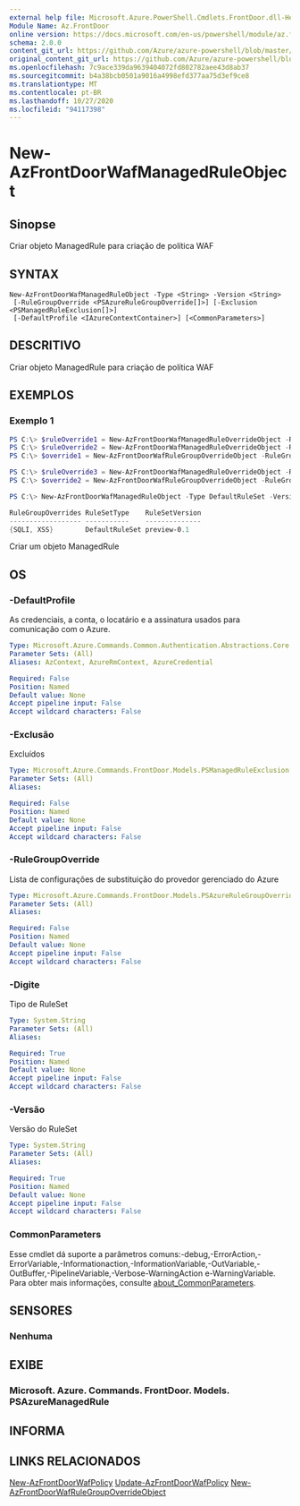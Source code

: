 ```yaml
---
external help file: Microsoft.Azure.PowerShell.Cmdlets.FrontDoor.dll-Help.xml
Module Name: Az.FrontDoor
online version: https://docs.microsoft.com/en-us/powershell/module/az.frontdoor/new-azfrontdoorwafmanagedruleobject
schema: 2.0.0
content_git_url: https://github.com/Azure/azure-powershell/blob/master/src/FrontDoor/FrontDoor/help/New-AzFrontDoorWafManagedRuleObject.md
original_content_git_url: https://github.com/Azure/azure-powershell/blob/master/src/FrontDoor/FrontDoor/help/New-AzFrontDoorWafManagedRuleObject.md
ms.openlocfilehash: 7c9ace339da9639404072fd802782aee43d8ab37
ms.sourcegitcommit: b4a38bcb0501a9016a4998efd377aa75d3ef9ce8
ms.translationtype: MT
ms.contentlocale: pt-BR
ms.lasthandoff: 10/27/2020
ms.locfileid: "94117398"
---
```

# New-AzFrontDoorWafManagedRuleObject

## Sinopse
Criar objeto ManagedRule para criação de política WAF

## SYNTAX

```
New-AzFrontDoorWafManagedRuleObject -Type <String> -Version <String>
 [-RuleGroupOverride <PSAzureRuleGroupOverride[]>] [-Exclusion <PSManagedRuleExclusion[]>]
 [-DefaultProfile <IAzureContextContainer>] [<CommonParameters>]
```

## DESCRITIVO
Criar objeto ManagedRule para criação de política WAF

## EXEMPLOS

### Exemplo 1
```powershell
PS C:\> $ruleOverride1 = New-AzFrontDoorWafManagedRuleOverrideObject -RuleId "942250" -Action Log -EnabledState Enabled
PS C:\> $ruleOverride2 = New-AzFrontDoorWafManagedRuleOverrideObject -RuleId "942251" -Action Log -EnabledState Enabled
PS C:\> $override1 = New-AzFrontDoorWafRuleGroupOverrideObject -RuleGroupName SQLI -ManagedRuleOverride $ruleOverride1,$ruleOverride2

PS C:\> $ruleOverride3 = New-AzFrontDoorWafManagedRuleOverrideObject -RuleId "941280" -Action Log -EnabledState Enabled
PS C:\> $override2 = New-AzFrontDoorWafRuleGroupOverrideObject -RuleGroupName XSS -ManagedRuleOverride $ruleOverride3

PS C:\> New-AzFrontDoorWafManagedRuleObject -Type DefaultRuleSet -Version "preview-0.1" -RuleGroupOverride $override1,$override2

RuleGroupOverrides RuleSetType    RuleSetVersion
------------------ -----------    --------------
{SQLI, XSS}        DefaultRuleSet preview-0.1
```

Criar um objeto ManagedRule

## OS

### -DefaultProfile
As credenciais, a conta, o locatário e a assinatura usados para comunicação com o Azure.

```yaml
Type: Microsoft.Azure.Commands.Common.Authentication.Abstractions.Core.IAzureContextContainer
Parameter Sets: (All)
Aliases: AzContext, AzureRmContext, AzureCredential

Required: False
Position: Named
Default value: None
Accept pipeline input: False
Accept wildcard characters: False
```

### -Exclusão
Excluídos

```yaml
Type: Microsoft.Azure.Commands.FrontDoor.Models.PSManagedRuleExclusion[]
Parameter Sets: (All)
Aliases:

Required: False
Position: Named
Default value: None
Accept pipeline input: False
Accept wildcard characters: False
```

### -RuleGroupOverride
Lista de configurações de substituição do provedor gerenciado do Azure

```yaml
Type: Microsoft.Azure.Commands.FrontDoor.Models.PSAzureRuleGroupOverride[]
Parameter Sets: (All)
Aliases:

Required: False
Position: Named
Default value: None
Accept pipeline input: False
Accept wildcard characters: False
```

### -Digite
Tipo de RuleSet

```yaml
Type: System.String
Parameter Sets: (All)
Aliases:

Required: True
Position: Named
Default value: None
Accept pipeline input: False
Accept wildcard characters: False
```

### -Versão
Versão do RuleSet

```yaml
Type: System.String
Parameter Sets: (All)
Aliases:

Required: True
Position: Named
Default value: None
Accept pipeline input: False
Accept wildcard characters: False
```

### CommonParameters
Esse cmdlet dá suporte a parâmetros comuns:-debug,-ErrorAction,-ErrorVariable,-Informationaction,-InformationVariable,-OutVariable,-OutBuffer,-PipelineVariable,-Verbose-WarningAction e-WarningVariable. Para obter mais informações, consulte [about_CommonParameters](http://go.microsoft.com/fwlink/?LinkID=113216).

## SENSORES

### Nenhuma

## EXIBE

### Microsoft. Azure. Commands. FrontDoor. Models. PSAzureManagedRule

## INFORMA

## LINKS RELACIONADOS

[New-AzFrontDoorWafPolicy](./New-AzFrontDoorWafPolicy.md) 
 [Update-AzFrontDoorWafPolicy](./Update-AzFrontDoorWafPolicy.md) 
 [New-AzFrontDoorWafRuleGroupOverrideObject](./New-AzFrontDoorWafRuleGroupOverrideObject.md)
